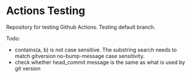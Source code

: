 # Actions Testing

Repository for testing Github Actions. Testing default branch.

Todo:
- contains(a, b) is not case sensitive. The substring search needs to match gitversion no-bump-message case sensitivity.
- check whether head_commit message is the same as what is used by git version